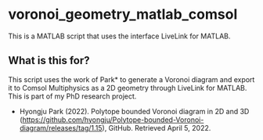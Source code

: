 # voronoi_geometry_matlab_comsol

This is a MATLAB script that uses the interface LiveLink for MATLAB.

## What is this for?

This script uses the work of Park* to generate a Voronoi diagram and export it to Comsol Multiphysics as a 2D geometry through LiveLink for MATLAB. This is part of my PhD research project.

* Hyongju Park (2022). Polytope bounded Voronoi diagram in 2D and 3D (https://github.com/hyongju/Polytope-bounded-Voronoi-diagram/releases/tag/1.15), GitHub. Retrieved April 5, 2022.
